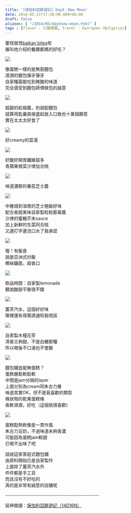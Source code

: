 ```yaml
---
title: '[保加利亞醉遊記] Day5：New Moon'
date: 2014-05-21T17:30:00.000+08:00
draft: false
aliases: [ "/2014/05/day5new-moon.html" ]
tags : [flavor - 行膳積腹, travel - България (Bulgaria)]
---
```


要怪就怪[balkan bites](https://hidie.net/bulgaria2f/)啦  
誰叫他介紹的餐廳都媽的好吃？  

![](/images/bulgaria5e1.jpg)

像蛋糕一樣的是無筋麵包  
濕潤的麵包彈牙彈牙  
自家種菌能吃到微酸的味道  
完全感受到麵包師傅做包的誠意  

![](/images/bulgaria5e2.jpg)

超甜的紅椒醬，別說配麵包  
就算用匙羹直接盛起放入口我也十萬個願意  
實在太太太好食了  

![](/images/bulgaria5e3.jpg)

好creamy的菜湯  

![](/images/bulgaria5e4.jpg)

好酸好開胃纖維超多  
青蘋果根菜沙律加合桃  

![](/images/bulgaria5e5.jpg)

味道濃郁的番茄芝士醬  

![](/images/bulgaria5e6.jpg)

中層焗到溶漿的芝士極級好味  
配合香甜美味自家製粒粒藍莓醬  
沙律的蜜糖芥末sauce  
加上新鮮的生菜同合桃  
又邊打字邊流口水了我承認  

![](/images/bulgaria5e7.jpg)

喔！有飯食  
說是亞洲式炒飯  
椰絲鋪面，超香口  

![](/images/bulgaria5e8.jpg)

飲品時間：自家製lemonade  
聽說酸甜平衡很不錯  

![](/images/bulgaria5e9.jpg)

薑茶汽水，這個好好味  
哪裡還有得賣請通知我唔該  

![](/images/bulgaria5e10.jpg)

自家製木槿花茶  
清香又夠甜，不是白糖那種  
所以喝後不口渴也不會酸  

![](/images/bulgaria5e11.jpg)

麵包舖豈能無蛋糕？  
蛋糕層鬆軟鬆軟  
中間是jam分隔的layer  
上面分別為cream同朱古力層  
味道其實OK，但不是我喜歡的類型  
條狀物的乾果蛋糕條  
香軟濕潤，好吃（這個我很喜歡）  

![](/images/bulgaria5e12.jpg)

蛋糕配熱飲像是一貫作風  
朱古力豆奶，不過味道未夠香濃  
可能因為蛋糕jam較甜  
已喝不出味了吧  
  
話說這家家庭式麵包舖  
由原料開始已是自家製作  
上面除了薑茶汽水外  
件件都是手工貨  
而且沒有不好吃的  
真的是非常有誠意的店舖呢  
  
\-----------------------------------------------  
  
延伸閱讀：[保加利亞醉遊記（14D16N）](https://hidie.net/bulgaria14d16n/)
